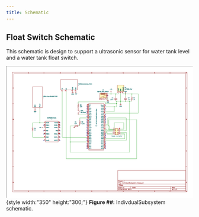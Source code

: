 ```yaml
---
title: Schematic
---
```


## Float Switch Schematic

This schematic is design to support a ultrasonic sensor for water tank level and a water tank float switch. 


![schematic](IndividualSubsystem.png){style width:"350" height:"300;"}
**Figure ##:** IndivdualSubsystem schematic.


